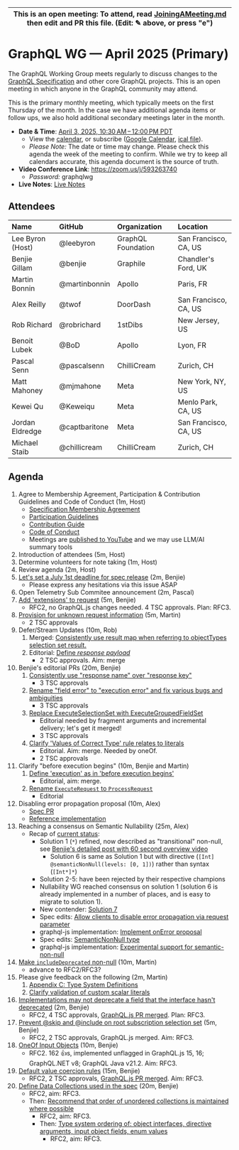 <!--

# How to join (copied directly from /JoiningAMeeting.md)

Hello! You're welcome to join our working group meeting and add to the agenda by
following these three steps:

1.  Add your name to the list of attendees (in alphabetical order).

    - To respect meeting size, attendees should be relevant to the agenda. That
      means we expect most who join the meeting to participate in discussion. If
      you'd rather just watch, check out our [YouTube][].

    - Please include the organization (or project) you represent, and the
      location (including [country code][]) you expect to be located in during
      the meeting.

    - If you're willing to help take notes, add "✏️" after your name (eg. Ada
      Lovelace ✏). This is hugely helpful!

2.  If relevant, add your topic to the agenda (sorted by expected time).

    - Every agenda item has four parts: 1) the topic, 2) an expected time
      constraint, 3) who's leading the discussion, and 4) a list of any relevant
      links (RFC docs, issues, PRs, presentations, etc). Follow the format of
      existing agenda items.

    - Know what you want to get out of the agenda topic - what feedback do you
      need? What questions do you need answered? Are you looking for consensus
      or just directional feedback?

    - If your topic is a new proposal it's likely an ["RFC 0"][rfc stages]. The
      barrier of entry for documenting new proposals is intentionally low,
      writing a few sentences about the problem you're trying to solve and the
      rough shape of your proposed solution is normally sufficient.

      You can create a link for this:

      - As an issue against the graphql-wg repo.
      - As a GitHub discussion in the graphql-wg repo.
      - As an RFC document into the rfcs/ folder of the graphql-wg repo.

3.  Review our guidelines and agree to our Spec Membership & CLA.

    - Review and understand our Spec Membership Agreement, Participation &
      Contribution Guidelines, and Code of Conduct. You'll find links to these
      in the first agenda item of every meeting.

    - If this is your first time, our bot will comment on your Pull Request with
      a link to our Spec Membership & CLA. Please follow along and agree before
      your PR is merged.

      Your organization may sign this for all of its members. To set this up,
      please ask operations@graphql.org.

PLEASE TAKE NOTE:

- By joining this meeting you must agree to the Specification Membership
  Agreement and Code of Conduct.

- Meetings are recorded and made available on [YouTube][], by joining you
  consent to being recorded.

[youtube]: https://www.youtube.com/channel/UCERcwLeheOXp_u61jEXxHMA
[country code]:
  https://en.wikipedia.org/wiki/List_of_ISO_3166_country_codes#Current_ISO_3166_country_codes
[rfc stages]:
  https://github.com/graphql/graphql-spec/blob/main/CONTRIBUTING.md#rfc-contribution-stages


-->

| This is an open meeting: To attend, read [JoiningAMeeting.md][] then edit and PR this file. (Edit: ✎ above, or press "e") |
| ---------------------------------------------------------------------------------------- |

# GraphQL WG — April 2025 (Primary)

The GraphQL Working Group meets regularly to discuss changes to the
[GraphQL Specification][] and other core GraphQL projects. This is an open
meeting in which anyone in the GraphQL community may attend.

This is the primary monthly meeting, which typically meets on the first Thursday
of the month. In the case we have additional agenda items or follow ups, we also
hold additional secondary meetings later in the month.

- **Date & Time**: [April 3, 2025, 10:30 AM – 12:00 PM PDT](https://www.timeanddate.com/worldclock/converter.html?iso=20250403T173000&p1=224&p2=179&p3=136&p4=268&p5=367&p6=438&p7=248&p8=240)
  - View the [calendar][], or subscribe ([Google Calendar][], [ical file][]).
  - _Please Note:_ The date or time may change. Please check this agenda the
    week of the meeting to confirm. While we try to keep all calendars accurate,
    this agenda document is the source of truth.
- **Video Conference Link**: https://zoom.us/j/593263740
  - _Password:_ graphqlwg
- **Live Notes**: [Live Notes][]

[calendar]: https://calendar.google.com/calendar/embed?src=linuxfoundation.org_ik79t9uuj2p32i3r203dgv5mo8%40group.calendar.google.com
[google calendar]: https://calendar.google.com/calendar?cid=bGludXhmb3VuZGF0aW9uLm9yZ19pazc5dDl1dWoycDMyaTNyMjAzZGd2NW1vOEBncm91cC5jYWxlbmRhci5nb29nbGUuY29t
[ical file]: https://calendar.google.com/calendar/ical/linuxfoundation.org_ik79t9uuj2p32i3r203dgv5mo8%40group.calendar.google.com/public/basic.ics
[graphql specification]: https://github.com/graphql/graphql-spec
[JoiningAMeeting.md]: https://github.com/graphql/graphql-wg/blob/main/JoiningAMeeting.md
[live notes]: https://docs.google.com/document/d/1q-sT4k8-c0tcDYJ8CxPZkJ8UY4Nhk3HbKsRxosu_7YE/edit?usp=sharing

## Attendees

<!-- prettier-ignore -->
| Name             | GitHub        | Organization       | Location              |
| :--------------- | :------------ | :----------------- | :-------------------- |
| Lee Byron (Host) | @leebyron     | GraphQL Foundation | San Francisco, CA, US |
| Benjie Gillam    | @benjie       | Graphile           | Chandler's Ford, UK   |
| Martin Bonnin    | @martinbonnin | Apollo             | Paris, FR             |
| Alex Reilly      | @twof         | DoorDash           | San Francisco, CA, US |
| Rob Richard      | @robrichard   | 1stDibs            | New Jersey, US        |
| Benoit Lubek     | @BoD          | Apollo             | Lyon, FR              |
| Pascal Senn      | @pascalsenn   | ChilliCream        | Zurich, CH            |
| Matt Mahoney     | @mjmahone     | Meta               | New York, NY, US      |
| Kewei Qu         | @Keweiqu      | Meta               | Menlo Park, CA, US    |
| Jordan Eldredge  | @captbaritone | Meta               | San Francisco, CA, US |
| Michael Staib    | @chillicream  | ChilliCream        | Zurich, CH            |


## Agenda

1. Agree to Membership Agreement, Participation & Contribution Guidelines and Code of Conduct (1m, Host)
   - [Specification Membership Agreement](https://github.com/graphql/foundation)
   - [Participation Guidelines](https://github.com/graphql/graphql-wg#participation-guidelines)
   - [Contribution Guide](https://github.com/graphql/graphql-spec/blob/main/CONTRIBUTING.md)
   - [Code of Conduct](https://github.com/graphql/foundation/blob/master/CODE-OF-CONDUCT.md)
   - Meetings are [published to YouTube](https://www.youtube.com/@GraphQLFoundation/videos) and we may use LLM/AI summary tools
1. Introduction of attendees (5m, Host)
1. Determine volunteers for note taking (1m, Host)
1. Review agenda (2m, Host)
1. [Let's set a July 1st deadline for spec release](https://github.com/graphql/graphql-wg/issues/1692) (2m, Benjie)
   - Please express any hesitations via this issue ASAP
1. Open Telemetry Sub Commitee announcement (2m, Pascal)
1. [Add 'extensions' to request](https://github.com/graphql/graphql-spec/pull/976) (5m, Benjie)
   - RFC2, no GraphQL.js changes needed. 4 TSC approvals. Plan: RFC3.
1. [Provision for unknown request information](https://github.com/graphql/graphql-spec/pull/1151) (5m, Martin)
   - 2 TSC approvals
1. Defer/Stream Updates (10m, Rob)
   1. Merged: [Consistently use result map when referring to objectTypes selection set result.](https://github.com/graphql/graphql-spec/pull/1148)
   1. Editorial: [Define _response payload_](https://github.com/graphql/graphql-spec/pull/1149)
      - 2 TSC approvals. Aim: merge
1. Benjie's editorial PRs (20m, Benjie)
   1. [Consistently use "response name" over "response key"](https://github.com/graphql/graphql-spec/pull/1147)
      - 3 TSC approvals
   1. [Rename "field error" to "execution error" and fix various bugs and ambiguities](https://github.com/graphql/graphql-spec/pull/1152)
      - 3 TSC approvals
   1. [Replace ExecuteSelectionSet with ExecuteGroupedFieldSet](https://github.com/graphql/graphql-spec/pull/1039)
      - Editorial needed by fragment arguments and incremental delivery; let's get it merged!
      - 3 TSC approvals
   1. [Clarify 'Values of Correct Type' rule relates to literals](https://github.com/graphql/graphql-spec/pull/1118)
      - Editorial. Aim: merge. Needed by oneOf.
      - 2 TSC approvals
1. Clarify "before execution begins" (10m, Benjie and Martin)
   1. [Define 'execution' as in 'before execution begins'](https://github.com/graphql/graphql-spec/pull/894)
      - Editorial, aim: merge.
   1. [Rename `ExecuteRequest` to `ProcessRequest`](https://github.com/graphql/graphql-spec/pull/1154)
      - Editorial
1. Disabling error propagation proposal (10m, Alex)
   - [Spec PR](https://github.com/graphql/graphql-spec/pull/1153)
   - [Reference implementation](https://github.com/graphql/graphql-js/pull/4364)
1. Reaching a consensus on Semantic Nullability (25m, Alex)
   - Recap of [current status](https://github.com/graphql/graphql-wg/blob/main/rfcs/SemanticNullability.md):
     - Solution 1 (`*`) refined, now described as "transitional" non-null, see [Benjie's detailed post with 60 second overview video](https://benjie.dev/graphql/nullability)
        - Solution 6 is same as Solution 1 but with directive (`[Int] @semanticNonNull(levels: [0, 1])`) rather than syntax (`[Int*]*`)
     - Solution 2-5: have been rejected by their respective champions
     - Nullability WG reached consensus on solution 1 (solution 6 is already implemented in a number of places, and is easy to migrate to solution 1).
     - New contender: [Solution 7](https://github.com/graphql/graphql-wg/discussions/1700)
     - Spec edits: [Allow clients to disable error propagation via request parameter](https://github.com/graphql/graphql-spec/pull/1153)
     - graphql-js implementation: [Implement onError proposal](https://github.com/graphql/graphql-js/pull/4364)
     - Spec edits: [SemanticNonNull type](https://github.com/graphql/graphql-spec/pull/1065)
     - graphql-js implementation: [Experimental support for semantic-non-null](https://github.com/graphql/graphql-js/pull/4192)
1. [Make `includeDeprecated` non-null](https://github.com/graphql/graphql-spec/pull/1142) (10m, Martin)
   - advance to RFC2/RFC3?
1. Please give feedback on the following (2m, Martin)
   1. [Appendix C: Type System Definitions](https://github.com/graphql/graphql-spec/pull/1037)
   1. [Clarify validation of custom scalar literals](https://github.com/graphql/graphql-spec/pull/1156)
1. [Implementations may not deprecate a field that the interface hasn't deprecated](https://github.com/graphql/graphql-spec/pull/1053) (2m, Benjie)
   - RFC2, 4 TSC approvals, [GraphQL.js PR merged](https://github.com/graphql/graphql-js/pull/3986). Plan: RFC3.
1. [Prevent @skip and @include on root subscription selection set](https://github.com/graphql/graphql-spec/pull/860) (5m, Benjie)
   - RFC2, 2 TSC approvals, GraphQL.js merged. Aim: RFC3.
1. [OneOf Input Objects](https://github.com/graphql/graphql-spec/pull/825) (10m, Benjie)
   - RFC2. 162 👍s, implemented unflagged in GraphQL.js 15, 16; GraphQL.NET v8; GraphQL Java v21.2. Aim: RFC3.
1. [Default value coercion rules](https://github.com/graphql/graphql-spec/pull/793) (15m, Benjie)
   - RFC2, 2 TSC approvals, [GraphQL.js PR merged](https://github.com/graphql/graphql-js/pull/3814). Aim: RFC3.
1. [Define Data Collections used in the spec](https://github.com/graphql/graphql-spec/pull/1102) (20m, Benjie)
   - RFC2, aim: RFC3.
   - Then: [Recommend that order of unordered collections is maintained where possible](https://github.com/graphql/graphql-spec/pull/1092)
     - RFC2, aim: RFC3.
     - Then: [Type system ordering of: object interfaces, directive arguments, input object fields, enum values](https://github.com/graphql/graphql-spec/pull/1063)
       - RFC2, aim: RFC3.

